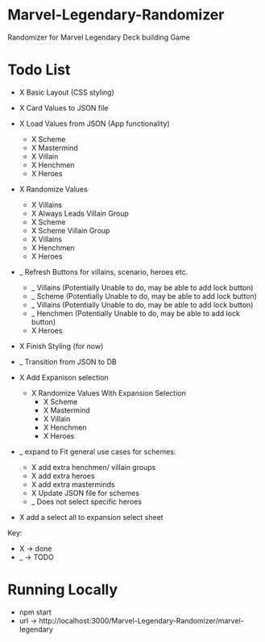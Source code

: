# Marvel-Legendary-Randomizer
Randomizer for Marvel Legendary Deck building Game

# Todo List
- X Basic Layout (CSS styling)
- X Card Values to JSON file
- X Load Values from JSON (App functionality) 
    - X Scheme
    - X Mastermind
    - X Villain
    - X Henchmen
    - X Heroes
- X Randomize Values
    - X Villains
    - X Always Leads Villain Group
    - X Scheme
    - X Scheme Villain Group
    - X Villains
    - X Henchmen
    - X Heroes
- _ Refresh Buttons for villains, scenario, heroes etc.
    - _ Villains (Potentially Unable to do, may be able to add lock button)
    - _ Scheme (Potentially Unable to do, may be able to add lock button)
    - _ Villains (Potentially Unable to do, may be able to add lock button)
    - _ Henchmen (Potentially Unable to do, may be able to add lock button)
    - X Heroes
- X Finish Styling (for now)
- _ Transition from JSON to DB
- X Add Expanison selection
    - X Randomize Values With Expansion Selection
        - X Scheme
        - X Mastermind
        - X Villain
        - X Henchmen
        - X Heroes
- _ expand to Fit general use cases for schemes:
    - X add extra henchmen/ villain groups
    - X add extra heroes
    - X add extra masterminds
    - X Update JSON file for schemes
    - _ Does not select specific heroes

- X add a select all to expansion select sheet


Key: 
- X -> done
- _ -> TODO

# Running Locally
- npm start
- url -> http://localhost:3000/Marvel-Legendary-Randomizer/marvel-legendary